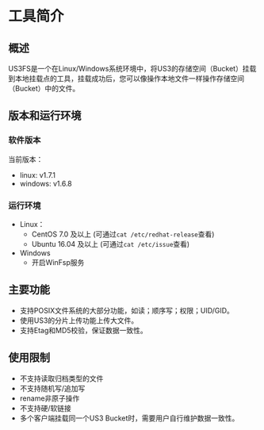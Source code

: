 # 工具简介

## 概述

US3FS是一个在Linux/Windows系统环境中，将US3的存储空间（Bucket）挂载到本地挂载点的工具，挂载成功后，您可以像操作本地文件一样操作存储空间（Bucket）中的文件。

## 版本和运行环境

### 软件版本

当前版本：

- linux: v1.7.1
- windows: v1.6.8

### 运行环境

- Linux：
  - CentOS 7.0 及以上 (可通过`cat /etc/redhat-release`查看)
  - Ubuntu 16.04 及以上 (可通过`cat /etc/issue`查看)
- Windows
  - 开启WinFsp服务

## 主要功能

* 支持POSIX文件系统的大部分功能，如读；顺序写；权限；UID/GID。
* 使用US3的分片上传功能上传大文件。
* 支持Etag和MD5校验，保证数据一致性。

## 使用限制

* 不支持读取归档类型的文件
* 不支持随机写/追加写
* rename非原子操作
* 不支持硬/软链接
* 多个客户端挂载同一个US3 Bucket时，需要用户自行维护数据一致性。

